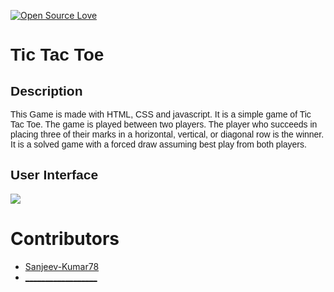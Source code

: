 [![Open Source Love](https://firstcontributions.github.io/open-source-badges/badges/open-source-v1/open-source.svg)](https://github.com/Sanjeev-Kumar78/Hacktoberfest-2022)
<h1 style="font-family:Helvetic,sans-serif">Tic Tac Toe</h1>


<h2 style="font-family:Helvetic,sans-serif">Description</h2>
<p style="font-family:sans-serif">
This Game is made with HTML, CSS and javascript. 
It is a simple game of Tic Tac Toe. The game is played between two players. The player who succeeds in placing three of their marks in a horizontal, vertical, or diagonal row is the winner. It is a solved game with a forced draw assuming best play from both players.
</p>

<h2 style="font-family:Helvetic,sans-serif">User Interface</h2>
<img src="Tic Tac Toe.gif"></img>

<h1>Contributors</h1>
<ul bullets="circle">
  <li><a href="https://github.com/Sanjeev-Kumar78">Sanjeev-Kumar78</a></li>
  <li><a href="#link">__________________</a></li> <!--Other Contributors format-->
  

</ul>
